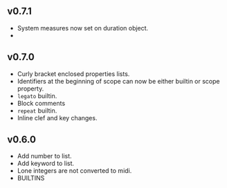 v0.7.1
------
- System measures now set on duration object.
- 
v0.7.0
------
- Curly bracket enclosed properties lists.
- Identifiers at the beginning of scope can now be either builtin or scope property.
- `legato` builtin.
- Block comments
- `repeat` builtin.
- Inline clef and key changes.

v0.6.0
------
- Add number to list.
- Add keyword to list.
- Lone integers are not converted to midi.
- BUILTINS

